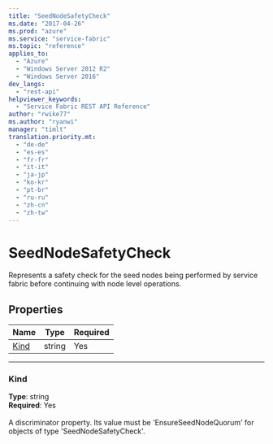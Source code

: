 ```yaml
---
title: "SeedNodeSafetyCheck"
ms.date: "2017-04-26"
ms.prod: "azure"
ms.service: "service-fabric"
ms.topic: "reference"
applies_to: 
  - "Azure"
  - "Windows Server 2012 R2"
  - "Windows Server 2016"
dev_langs: 
  - "rest-api"
helpviewer_keywords: 
  - "Service Fabric REST API Reference"
author: "rwike77"
ms.author: "ryanwi"
manager: "timlt"
translation.priority.mt: 
  - "de-de"
  - "es-es"
  - "fr-fr"
  - "it-it"
  - "ja-jp"
  - "ko-kr"
  - "pt-br"
  - "ru-ru"
  - "zh-cn"
  - "zh-tw"
---
```

# SeedNodeSafetyCheck

Represents a safety check for the seed nodes being performed by service fabric before continuing with node level operations.

## Properties
| Name | Type | Required |
| --- | --- | --- |
| [Kind](#kind) | string | Yes |

____
### Kind
__Type__: string <br/>
__Required__: Yes <br/>
<br/>
A discriminator property. Its value must be 'EnsureSeedNodeQuorum' for objects of type 'SeedNodeSafetyCheck'.
